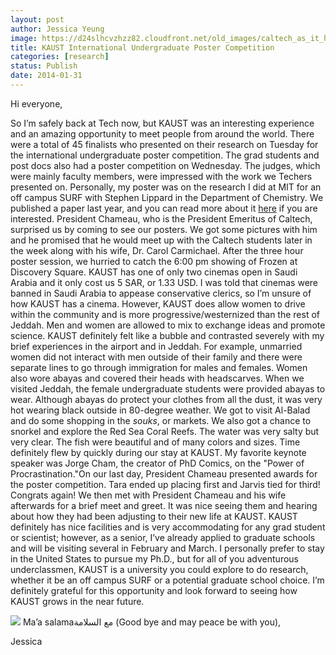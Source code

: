 ```yaml
---
layout: post
author: Jessica Yeung
image: https://d24slhcvzhzz82.cloudfront.net/old_images/caltech_as_it_happens/6a0105349b8251970b01a51159b0ed970c.jpg
title: KAUST International Undergraduate Poster Competition
categories: [research]
status: Publish
date: 2014-01-31
---
```



Hi everyone,

So I’m safely back at Tech now, but KAUST was an interesting experience and an amazing opportunity to meet people from around the world. There were a total of 45 finalists who presented on their research on Tuesday for the international undergraduate poster competition. The grad students and post docs also had a poster competition on Wednesday. The judges, which were mainly faculty members, were impressed with the work we Techers presented on. Personally, my poster was on the research I did at MIT for an off campus SURF with Stephen Lippard in the Department of Chemistry. We published a paper last year, and you can read more about it [here](https://pubs.acs.org/doi/abs/10.1021/bc400281a) if you are interested. President Chameau, who is the President Emeritus of Caltech, surprised us by coming to see our posters. We got some pictures with him and he promised that he would meet up with the Caltech students later in the week along with his wife, Dr. Carol Carmichael. After the three hour poster session, we hurried to catch the 6:00 pm showing of Frozen at Discovery Square. KAUST has one of only two cinemas open in Saudi Arabia and it only cost us 5 SAR, or 1.33 USD. I was told that cinemas were banned in Saudi Arabia to appease conservative clerics, so I’m unsure of how KAUST has a cinema. However, KAUST does allow women to drive within the community and is more progressive/westernized than the rest of Jeddah. Men and women are allowed to mix to exchange ideas and promote science. KAUST definitely felt like a bubble and contrasted severely with my brief experiences in the airport and in Jeddah. For example, unmarried women did not interact with men outside of their family and there were separate lines to go through immigration for males and females. Women also wore abayas and covered their heads with headscarves. When we visited Jeddah, the female undergraduate students were provided abayas to wear. Although abayas do protect your clothes from all the dust, it was very hot wearing black outside in 80-degree weather. We got to visit Al-Balad and do some shopping in the *souks*, or markets. We also got a chance to snorkel and explore the Red Sea Coral Reefs. The water was very salty but very clear. The fish were beautiful and of many colors and sizes. Time definitely flew by quickly during our stay at KAUST. My favorite keynote speaker was Jorge Cham, the creator of PhD Comics, on the "Power of Procrastination."On our last day, President Chameau presented awards for the poster competition. Tara ended up placing first and Jarvis tied for third! Congrats again! We then met with President Chameau and his wife afterwards for a brief meet and greet. It was nice seeing them and hearing about how they had been adjusting to their new life at KAUST. KAUST definitely has nice facilities and is very accommodating for any grad student or scientist; however, as a senior, I’ve already applied to graduate schools and will be visiting several in February and March. I personally prefer to stay in the United States to pursue my Ph.D., but for all of you adventurous underclassmen, KAUST is a university you could explore to do research, whether it be an off campus SURF or a potential graduate school choice. I’m definitely grateful for this opportunity and look forward to seeing how KAUST grows in the near future.


![](https://d24slhcvzhzz82.cloudfront.net/old_images/caltech_as_it_happens/6a0105349b8251970b01a73d655aa5970d.jpg)
Ma’a salamaمع السلامة (Good bye and may peace be with you),

Jessica

